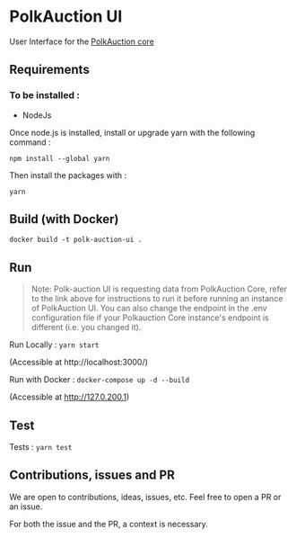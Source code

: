 # PolkAuction UI
User Interface for the [PolkAuction core](https://github.com/CrommVardek/polk-auction-core)

## Requirements

### To be installed :

 - NodeJs

Once node.js is installed, install or upgrade yarn with the following command :

`npm install --global yarn`

Then install the packages with :

`yarn`

## Build (with Docker)

`docker build -t polk-auction-ui .`

## Run

> Note: Polk-auction UI is requesting data from PolkAuction Core, refer to the link above for instructions to run it before running an instance of PolkAuction UI. You can also change the endpoint in the .env configuration file if your Polkauction Core instance's endpoint is different (i.e. you changed it).

Run Locally : `yarn start`

(Accessible at http://localhost:3000/)

Run with Docker : `docker-compose up -d --build`

(Accessible at http://127.0.200.1)

## Test

Tests : `yarn test`

## Contributions, issues and PR

We are open to contributions, ideas, issues, etc. Feel free to open a PR or an issue.

For both the issue and the PR, a context is necessary.